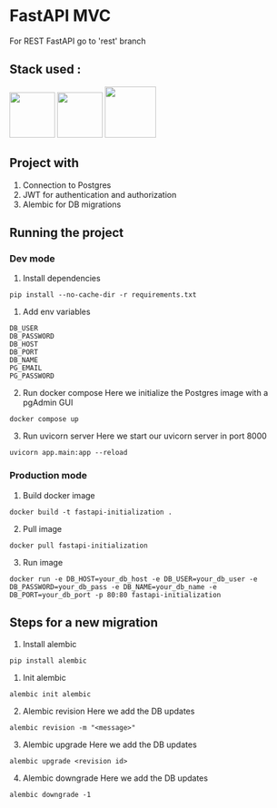 # FastAPI MVC

For REST FastAPI go to 'rest' branch

## Stack used :

<img src="https://cdn.jsdelivr.net/gh/devicons/devicon@latest/icons/fastapi/fastapi-original.svg" height=80 /> <img src="https://cdn.jsdelivr.net/gh/devicons/devicon@latest/icons/postgresql/postgresql-original.svg" height=80 /> <img src="https://cdn.jsdelivr.net/gh/devicons/devicon@latest/icons/docker/docker-original-wordmark.svg" height=90/>

## Project with

1. Connection to Postgres
1. JWT for authentication and authorization
1. Alembic for DB migrations

## Running the project

### Dev mode

1. Install dependencies
```
pip install --no-cache-dir -r requirements.txt
```

1. Add env variables
```
DB_USER
DB_PASSWORD
DB_HOST
DB_PORT
DB_NAME
PG_EMAIL
PG_PASSWORD
```

2. Run docker compose
Here we initialize the Postgres image with a pgAdmin GUI
```
docker compose up
```

3. Run uvicorn server
Here we start our uvicorn server in port 8000
```
uvicorn app.main:app --reload
```

### Production mode

1. Build docker image
```
docker build -t fastapi-initialization .
```

2. Pull image
```
docker pull fastapi-initialization
```

3. Run image
```
docker run -e DB_HOST=your_db_host -e DB_USER=your_db_user -e DB_PASSWORD=your_db_pass -e DB_NAME=your_db_name -e DB_PORT=your_db_port -p 80:80 fastapi-initialization
```

## Steps for a new migration

1. Install alembic
```
pip install alembic
```

1. Init alembic
```
alembic init alembic
```

2. Alembic revision
Here we add the DB updates
```
alembic revision -m "<message>"
```

3. Alembic upgrade
Here we add the DB updates
```
alembic upgrade <revision id>
```

4. Alembic downgrade
Here we add the DB updates
```
alembic downgrade -1
```
